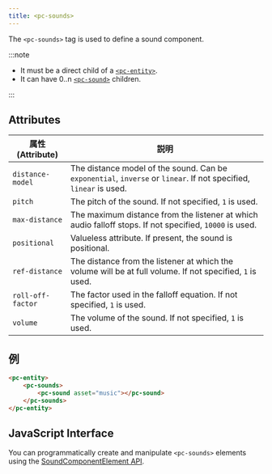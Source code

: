 ```yaml
---
title: <pc-sounds>
---
```


The `<pc-sounds>` tag is used to define a sound component.

:::note

* It must be a direct child of a [`<pc-entity>`](pc-entity.md).
* It can have 0..n [`<pc-sound>`](pc-sound.md) children.

:::

## Attributes

| 属性 (Attribute) | 説明 |
| --- | --- |
| `distance-model` | The distance model of the sound. Can be `exponential`, `inverse` or `linear`. If not specified, `linear` is used. |
| `pitch` | The pitch of the sound. If not specified, `1` is used. |
| `max-distance` | The maximum distance from the listener at which audio falloff stops. If not specified, `10000` is used. |
| `positional` | Valueless attribute. If present, the sound is positional. |
| `ref-distance` | The distance from the listener at which the volume will be at full volume. If not specified, `1` is used. |
| `roll-off-factor` | The factor used in the falloff equation. If not specified, `1` is used. |
| `volume` | The volume of the sound. If not specified, `1` is used. |

## 例

```html
<pc-entity>
    <pc-sounds>
        <pc-sound asset="music"></pc-sound>
    </pc-sounds>
</pc-entity>
```

## JavaScript Interface

You can programmatically create and manipulate `<pc-sounds>` elements using the [SoundComponentElement API](https://api.playcanvas.com/classes/EngineWebComponents.SoundComponentElement.html).
